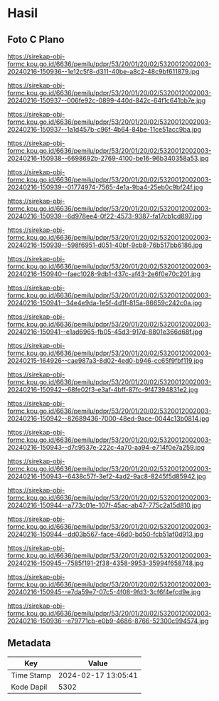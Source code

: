 # Hasil

## Foto C Plano

https://sirekap-obj-formc.kpu.go.id/6636/pemilu/pdpr/53/20/01/20/02/5320012002003-20240216-150936--1e12c5f8-d311-40be-a8c2-48c9bf611879.jpg

https://sirekap-obj-formc.kpu.go.id/6636/pemilu/pdpr/53/20/01/20/02/5320012002003-20240216-150937--006fe92c-0899-440d-842c-64f1c641bb7e.jpg

https://sirekap-obj-formc.kpu.go.id/6636/pemilu/pdpr/53/20/01/20/02/5320012002003-20240216-150937--1a1d457b-c96f-4b64-84be-11ce51acc9ba.jpg

https://sirekap-obj-formc.kpu.go.id/6636/pemilu/pdpr/53/20/01/20/02/5320012002003-20240216-150938--6698692b-2769-4100-be16-96b340358a53.jpg

https://sirekap-obj-formc.kpu.go.id/6636/pemilu/pdpr/53/20/01/20/02/5320012002003-20240216-150939--01774974-7565-4e1a-9ba4-25eb0c9bf24f.jpg

https://sirekap-obj-formc.kpu.go.id/6636/pemilu/pdpr/53/20/01/20/02/5320012002003-20240216-150939--6d978ee4-0f22-4573-9387-fa17cb1cd897.jpg

https://sirekap-obj-formc.kpu.go.id/6636/pemilu/pdpr/53/20/01/20/02/5320012002003-20240216-150939--598f6951-d051-40bf-9cb8-76b517bb6186.jpg

https://sirekap-obj-formc.kpu.go.id/6636/pemilu/pdpr/53/20/01/20/02/5320012002003-20240216-150940--faec1028-9db1-437c-af43-2e6f0e70c201.jpg

https://sirekap-obj-formc.kpu.go.id/6636/pemilu/pdpr/53/20/01/20/02/5320012002003-20240216-150941--34e4e9da-1e5f-4d1f-815a-86659c242c0a.jpg

https://sirekap-obj-formc.kpu.go.id/6636/pemilu/pdpr/53/20/01/20/02/5320012002003-20240216-150941--e1ad6965-fb05-45d3-917d-8801e366d68f.jpg

https://sirekap-obj-formc.kpu.go.id/6636/pemilu/pdpr/53/20/01/20/02/5320012002003-20240215-164926--cae987a3-8d02-4ed0-b946-cc65f9fbf119.jpg

https://sirekap-obj-formc.kpu.go.id/6636/pemilu/pdpr/53/20/01/20/02/5320012002003-20240216-150942--68fe02f3-e3af-4bff-87fc-9f47394831e2.jpg

https://sirekap-obj-formc.kpu.go.id/6636/pemilu/pdpr/53/20/01/20/02/5320012002003-20240216-150942--82689436-7000-48ed-9ace-0044c13b0814.jpg

https://sirekap-obj-formc.kpu.go.id/6636/pemilu/pdpr/53/20/01/20/02/5320012002003-20240216-150943--d7c9537e-222c-4a70-aa94-e714f0e7a259.jpg

https://sirekap-obj-formc.kpu.go.id/6636/pemilu/pdpr/53/20/01/20/02/5320012002003-20240216-150943--6438c57f-3ef2-4ad2-9ac8-8245f5d85942.jpg

https://sirekap-obj-formc.kpu.go.id/6636/pemilu/pdpr/53/20/01/20/02/5320012002003-20240216-150944--a773c01e-107f-45ac-ab47-775c2a15d810.jpg

https://sirekap-obj-formc.kpu.go.id/6636/pemilu/pdpr/53/20/01/20/02/5320012002003-20240216-150944--dd03b567-face-46d0-bd50-fcb51af0d913.jpg

https://sirekap-obj-formc.kpu.go.id/6636/pemilu/pdpr/53/20/01/20/02/5320012002003-20240216-150945--7585f191-2f38-4358-9953-35994f658748.jpg

https://sirekap-obj-formc.kpu.go.id/6636/pemilu/pdpr/53/20/01/20/02/5320012002003-20240216-150945--e7da59e7-07c5-4f08-9fd3-3cf6f4efcd9e.jpg

https://sirekap-obj-formc.kpu.go.id/6636/pemilu/pdpr/53/20/01/20/02/5320012002003-20240216-150936--e79771cb-e0b9-4686-8766-52300c994574.jpg


## Metadata

| Key        | Value               |
| ---------- | ------------------- |
| Time Stamp | 2024-02-17 13:05:41 |
| Kode Dapil | 5302                |



